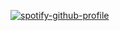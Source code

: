 [![spotify-github-profile](https://spotify-github-profile.vercel.app/api/view?uid=m0rj4c1isop4yfgquze11741m&cover_image=true&theme=novatorem&show_offline=false&background_color=ffffff&interchange=true&bar_color=000000&bar_color_cover=false)](https://github.com/kittinan/spotify-github-profile)
